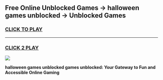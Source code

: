 
## Free Online Unblocked Games → halloween games unblocked → Unblocked Games
<h3>
<a href="https://premium.freeplayer.one?title=halloween_games_unblocked&ref=21F">CLICK TO PLAY</a></h3>
<hr>

<h3>
<a href="https://premium.freeplayer.one?title=halloween_games_unblocked&ref=21F">CLICK 2 PLAY</a>
  
</h3>

<a href="https://premium.freeplayer.one?title=halloween_games_unblocked&ref=21F/"><img src="https://clearcache.store/games.png"></a>


**halloween games unblocked games unblocked: Your Gateway to Fun and Accessible Online Gaming**
